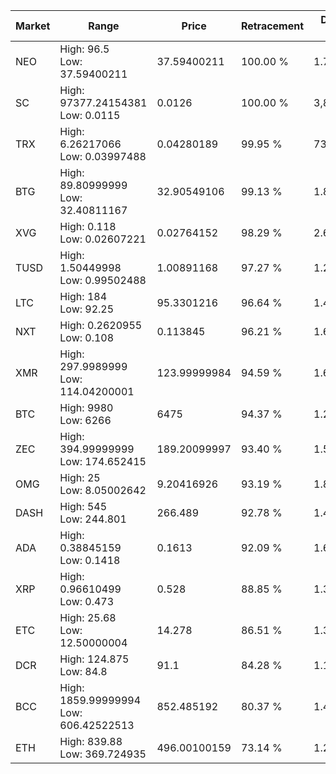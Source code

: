 | Market | Range | Price| Retracement | Doubles to 50% |
| --- | --- | --- | --- | --- |
| NEO | High: 96.5<br />Low: 37.59400211 | 37.59400211 | 100.00 % | 1.78 |
| SC | High: 97377.24154381<br />Low: 0.0115 | 0.0126 | 100.00 % | 3,864,176.71 |
| TRX | High: 6.26217066<br />Low: 0.03997488 | 0.04280189 | 99.95 % | 73.62 |
| BTG | High: 89.80999999<br />Low: 32.40811167 | 32.90549106 | 99.13 % | 1.86 |
| XVG | High: 0.118<br />Low: 0.02607221 | 0.02764152 | 98.29 % | 2.61 |
| TUSD | High: 1.50449998<br />Low: 0.99502488 | 1.00891168 | 97.27 % | 1.24 |
| LTC | High: 184<br />Low: 92.25 | 95.3301216 | 96.64 % | 1.45 |
| NXT | High: 0.2620955<br />Low: 0.108 | 0.113845 | 96.21 % | 1.63 |
| XMR | High: 297.9989999<br />Low: 114.04200001 | 123.99999984 | 94.59 % | 1.66 |
| BTC | High: 9980<br />Low: 6266 | 6475 | 94.37 % | 1.25 |
| ZEC | High: 394.99999999<br />Low: 174.652415 | 189.20099997 | 93.40 % | 1.51 |
| OMG | High: 25<br />Low: 8.05002642 | 9.20416926 | 93.19 % | 1.80 |
| DASH | High: 545<br />Low: 244.801 | 266.489 | 92.78 % | 1.48 |
| ADA | High: 0.38845159<br />Low: 0.1418 | 0.1613 | 92.09 % | 1.64 |
| XRP | High: 0.96610499<br />Low: 0.473 | 0.528 | 88.85 % | 1.36 |
| ETC | High: 25.68<br />Low: 12.50000004 | 14.278 | 86.51 % | 1.34 |
| DCR | High: 124.875<br />Low: 84.8 | 91.1 | 84.28 % | 1.15 |
| BCC | High: 1859.99999994<br />Low: 606.42522513 | 852.485192 | 80.37 % | 1.45 |
| ETH | High: 839.88<br />Low: 369.724935 | 496.00100159 | 73.14 % | 1.22 |

